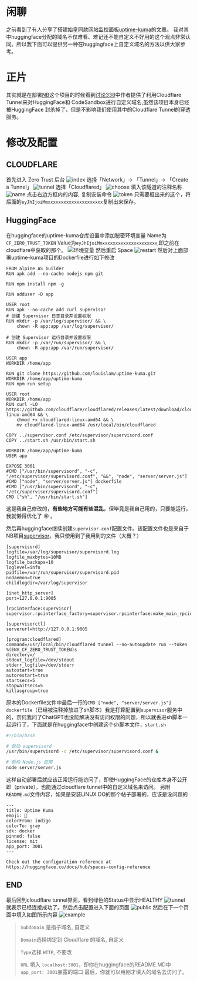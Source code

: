 # 闲聊
之前看到了有人分享了搭建始皇同款网站监控面板[uptime-kuma](https://linux.do/t/topic/31141)的文章。
我对其中huggingface分配的域名不仅难看、难记还不能自定义不好用的这个观点非常认同。所以我下面可以提供另一种在huggingface上自定义域名的方法以供大家参考。
# 正片
其实就是在部署[NB](https://github.com/Harry-zklcdc/go-proxy-bingai)这个项目的时候看到[讨论338](https://github.com/Harry-zklcdc/go-proxy-bingai/discussions/338)中作者提供了利用Cloudflare Tunnel来对HuggingFace和 CodeSandbox进行自定义域名,虽然该项目本身已经被HuggingFace 封杀掉了，但是不影响我们使用其中的Cloudflare Tunnel的穿透服务。
# 修改及配置
## CLOUDFLARE
首先进入 Zero Trust 后台
![index](https://github.com/ZSCGR/blog.zscgr.github.io/assets/75410405/e82fe509-5c0a-468f-9095-06b300153a04)
选择「Network」-> 「Tunnel」-> 「Create a Tunnel」
![tunnel](https://github.com/ZSCGR/blog.zscgr.github.io/assets/75410405/bd880c4e-5cee-4367-bec3-0e5b8fc01836)
选择「Cloudflared」
![choose](https://github.com/ZSCGR/blog.zscgr.github.io/assets/75410405/2690f500-927d-494a-877a-2fbd9fddf962)
填入该隧道的注释名称
![name](https://github.com/ZSCGR/blog.zscgr.github.io/assets/75410405/376cceaa-4d37-4397-9323-4233ff8d51b9)
点击右边方框内的内容, 复制安装命令
![token](https://github.com/ZSCGR/blog.zscgr.github.io/assets/75410405/d524b19c-fd10-41e0-a44d-1b6b94b6cf82)
只需要框出来的这个，将后面的`eyJhIjoiMmxxxxxxxxxxxxxxxxxxxxx`复制出来保存。
## HuggingFace
在huggingface的uptime-kuma仓库设置中添加秘密环境变量
Name为`CF_ZERO_TRUST_TOKEN`
Value为`eyJhIjoiMmxxxxxxxxxxxxxxxxxxxxx`,即之前在cloudflare中获取的那个。
![环境变量](https://github.com/ZSCGR/blog.zscgr.github.io/assets/75410405/0e8c966e-3cf0-429f-a2af-775c8097c932)
然后重启 Space
![restart](https://github.com/ZSCGR/blog.zscgr.github.io/assets/75410405/2509ec60-9758-4b1b-8937-0d863b8585d6)
然后对上面部署uptime-kuma项目的Dockerfile进行如下修改
```
FROM alpine AS builder
RUN apk add --no-cache nodejs npm git

RUN npm install npm -g

RUN adduser -D app

USER root
RUN apk --no-cache add curl supervisor
# 创建 Supervisor 日志目录并设置权限
RUN mkdir -p /var/log/supervisor/ && \
    chown -R app:app /var/log/supervisor/

# 创建 Supervisor 运行目录并设置权限
RUN mkdir -p /var/run/supervisor/ && \
    chown -R app:app /var/run/supervisor/

USER app
WORKDIR /home/app

RUN git clone https://github.com/louislam/uptime-kuma.git
WORKDIR /home/app/uptime-kuma
RUN npm run setup

USER root
WORKDIR /home/app
RUN curl -LO https://github.com/cloudflare/cloudflared/releases/latest/download/cloudflared-linux-amd64 && \
    chmod +x cloudflared-linux-amd64 && \
    mv cloudflared-linux-amd64 /usr/local/bin/cloudflared

COPY ../supervisor.conf /etc/supervisor/supervisord.conf
COPY ../start.sh /usr/bin/start.sh

WORKDIR /home/app/uptime-kuma
USER app

EXPOSE 3001
#CMD ["/usr/bin/supervisord", "-c", "/etc/supervisor/supervisord.conf", "&&", "node", "server/server.js"]
#CMD ["node", "server/server.js"] dockerfile
#CMD ["/usr/bin/supervisord", "-c", "/etc/supervisor/supervisord.conf"]
CMD ["sh", "/usr/bin/start.sh"]
```
这是我自己修改的，**有些地方可能有些混乱**，但毕竟是我自己用的，只要能运行，我就懒得优化了 :stuck_out_tongue_winking_eye: 。

然后再huggingface继续创建`supervisor.conf`配置文件。该配置文件也是来自于NB项目[supervisor](https://github.com/Harry-zklcdc/go-proxy-bingai/blob/master/docker/supervisor.conf)，我只使用到了我用到的文件（大概？）
```
[supervisord]
logfile=/var/log/supervisor/supervisord.log
logfile_maxbytes=10MB
logfile_backups=10
loglevel=info
pidfile=/var/run/supervisor/supervisord.pid
nodaemon=true
childlogdir=/var/log/supervisor

[inet_http_server]
port=127.0.0.1:9005

[rpcinterface:supervisor]
supervisor.rpcinterface_factory=supervisor.rpcinterface:make_main_rpcinterface

[supervisorctl]
serverurl=http://127.0.0.1:9005

[program:cloudflared]
command=/usr/local/bin/cloudflared tunnel --no-autoupdate run --token %(ENV_CF_ZERO_TRUST_TOKEN)s
directory=/
stdout_logfile=/dev/stdout
stderr_logfile=/dev/stderr
autostart=true
autorestart=true
startsecs=5
stopwaitsecs=5
killasgroup=true
```
原本的Dockerfile文件中最后一行的`CMD ["node", "server/server.js"] dockerfile`（已经被注释掉放进了sh脚本）我是打算配置到`supervisor`服务中的，奈何我问了ChatGPT也没能解决没有访问权限的问题，所以就丢进sh脚本一起运行了，下面就是在huggingface中创建这个sh脚本文件，`start.sh`
```sh
#!/bin/bash

# 启动 supervisord
/usr/bin/supervisord -c /etc/supervisor/supervisord.conf &

# 启动 Node.js 应用
node server/server.js
```
这样自动部署后就应该正常运行能访问了，即使HuggingFace的仓库本身不公开即（private），也能通过cloudflare tunnel中的自定义域名来访问。
另附`README.md`文件内容，如果是安装LINUX DO的那个帖子部署的，应该是没问题的
```
---
title: Uptime Kuma
emoji: 🏢
colorFrom: indigo
colorTo: gray
sdk: docker
pinned: false
license: mit
app_port: 3001
---

Check out the configuration reference at https://huggingface.co/docs/hub/spaces-config-reference
```
## END
最后回到cloudflare tunnel界面，看到绿色的Status中显示HEALTHY
![tunnel](https://github.com/ZSCGR/blog.zscgr.github.io/assets/75410405/cb2ce660-f9b6-469d-9c92-d9e577371420)
就表示已经连接成功了。然后点击配置进入下面的页面
![public](https://github.com/ZSCGR/blog.zscgr.github.io/assets/75410405/f53e5df5-71dc-4db9-9d78-92d6ddaaade6)
然后在下一个页面中填入如图所示内容
![example](https://github.com/ZSCGR/blog.zscgr.github.io/assets/75410405/fe692a7a-d595-4ecb-aaa0-e3a2ea9c1463)

>`Subdomain` 是指子域名, 自定义
>
>`Domain`选择绑定到 Cloudflare 的域名, 自定义
>
>`Type`选择 `HTTP`, 不要改
>
>`URL` 填入 `localhost:3001`，即你在huggingface的README.MD中`app_port: 3001`暴露的端口
最后，你就可以用刚才填入的域名去访问了。